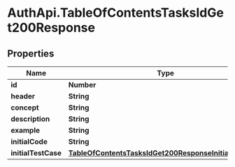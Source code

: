 # AuthApi.TableOfContentsTasksIdGet200Response

## Properties

Name | Type | Description | Notes
------------ | ------------- | ------------- | -------------
**id** | **Number** |  | [optional] 
**header** | **String** |  | [optional] 
**concept** | **String** |  | [optional] 
**description** | **String** |  | [optional] 
**example** | **String** |  | [optional] 
**initialCode** | **String** |  | [optional] 
**initialTestCase** | [**TableOfContentsTasksIdGet200ResponseInitialTestCase**](TableOfContentsTasksIdGet200ResponseInitialTestCase.md) |  | [optional] 


